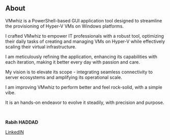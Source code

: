 ## **About**

VMwhiz is a PowerShell-based GUI application tool designed to streamline the provisioning of Hyper-V VMs on Windows platforms.

I crafted VMwhiz to empower IT professionals with a robust tool, optimizing their daily tasks of creating and managing VMs on Hyper-V while effectively scaling their virtual infrastructure.

I am meticulously refining the application, enhancing its capabilities with each iteration, making it better every day with passion and care.

My vision is to elevate its scope - integrating seamless connectivity to server ecosystems and amplifying its operational scale.

I am improving VMwhiz to perform better and feel rock-solid, with a simple vibe.

It is an hands-on endeavor to evolve it steadily, with precision and purpose.



</br>

**Rabih HADDAD**

</small>[LinkedIN](https://www.linkedin.com/in/rabih-haddad-4824b22a/?msgControlName=view_message_button&msgConversationId=2-NDcxM2YzOTEtNTFjNy00NDE3LTk0ZTgtYjNkODBiZTg3YTIxXzAxMg%3D%3D&msgOverlay=true)</small>



